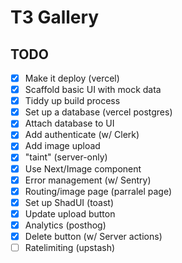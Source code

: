 # T3 Gallery

## TODO

- [x] Make it deploy (vercel)
- [x] Scaffold basic UI with mock data
- [x] Tiddy up build process
- [x] Set up a database (vercel postgres)
- [x] Attach database to UI
- [x] Add authenticate (w/ Clerk)
- [x] Add image upload
- [x] "taint" (server-only)
- [x] Use Next/Image component
- [x] Error management (w/ Sentry)
- [x] Routing/image page (parralel page)
- [x] Set up ShadUI (toast)
- [x] Update upload button
- [x] Analytics (posthog)
- [x] Delete button (w/ Server actions)
- [ ] Ratelimiting (upstash)
